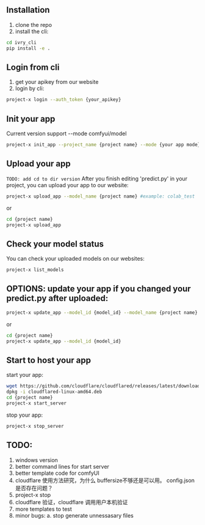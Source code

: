 ## Installation
1. clone the repo
2. install the cli:
```bash
cd ivry_cli
pip install -e .
```

## Login from cli
1. get your apikey from our website
2. login by cli:
```bash
project-x login --auth_token {your_apikey}
```

## Init your app
Current version support --mode comfyui/model
```bash
project-x init_app --project_name {project name} --mode {your app mode} #example: project-x init_app --project_name colab_test --mode model
```

## Upload your app
`TODO: add cd to dir version`
After you finish editing 'predict.py' in your project, you can upload your app to our website:
```bash
project-x upload_app --model_name {project name} #example: colab_test
```
or
```bash
cd {project name}
project-x upload_app
```

## Check your model status
You can check your uploaded models on our websites:
```bash
project-x list_models
```
## OPTIONS: update your app if you changed your predict.py after uploaded:
```bash
project-x update_app --model_id {model_id} --model_name {project name} #example: project-x update_app --model_id ivrymodel67 --model_name colab_test
```
or
```bash
cd {project name}
project-x update_app --model_id {model_id}
```


## Start to host your app
start your app:
```bash
wget https://github.com/cloudflare/cloudflared/releases/latest/download/cloudflared-linux-amd64.deb
dpkg -i cloudflared-linux-amd64.deb
cd {project name}
project-x start_server
```
stop your app:
```bash
project-x stop_server
```

## TODO:
1. windows version
2. better command lines for start server
3. better template code for comfyUI
4. cloudflare 使用方法研究，为什么 buffersize不够还是可以用。 config.json 是否存在问题？
5. project-x stop
6. cloudflare 验证，cloudflare 调用用户本机验证
7. more templates to test
8. minor bugs: a. stop generate unnessasary files
